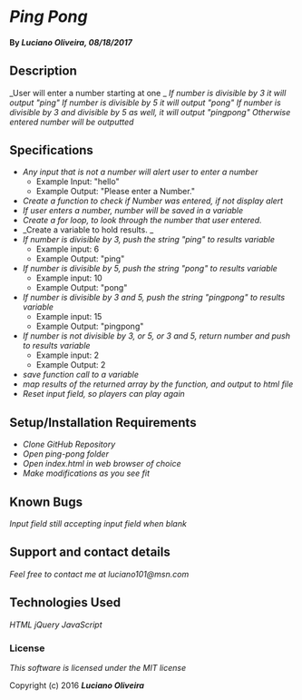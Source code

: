 # _Ping Pong_


#### By _**Luciano Oliveira, 08/18/2017**_

## Description

_User will enter a number starting at one _
_If number is divisible by 3 it will output "ping"_
_If number is divisible by 5 it will output "pong"_
_If number is divisible by 3 and divisible by 5 as well, it will output "pingpong"_
_Otherwise entered number will be outputted_


## Specifications
* _Any input that is not a number will alert user to enter a number_
  * Example Input: "hello"
  * Example Output: "Please enter a Number."
* _Create a function to check if Number was entered, if not display alert_
* _If user enters a number, number will be saved in a variable_
* _Create a for loop, to look through the number that user entered._
* _Create a variable to hold results. _
* _If number is divisible by 3, push the string "ping" to results variable_
  * Example input: 6
  * Example Output: "ping"
* _If number is divisible by 5, push the string "pong" to results variable_
  * Example input: 10
  * Example Output: "pong"
* _If number is divisible by 3 and 5, push the string "pingpong" to results variable_
  * Example input: 15
  * Example Output: "pingpong"
* _If number is not divisible by 3, or 5, or 3 and 5, return number and push to results variable_
  * Example input: 2
  * Example Output: 2
* _save function call to a variable_
* _map results of the returned array by the function, and output to html file_
* _Reset input field, so players can play again_



## Setup/Installation Requirements

* _Clone GitHub Repository_
* _Open ping-pong folder_
* _Open index.html in web browser of choice_
* _Make modifications as you see fit_


## Known Bugs

_Input field still accepting input field when blank_

## Support and contact details

_Feel free to contact me at luciano101@msn.com_

## Technologies Used

_HTML jQuery JavaScript_

### License

*This software is licensed under the MIT license*

Copyright (c) 2016 **_Luciano Oliveira_**
